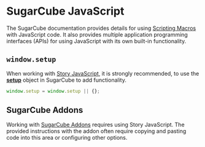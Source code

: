 # SugarCube JavaScript

The SugarCube documentation provides details for using [Scripting Macros](https://www.motoslave.net/sugarcube/2/docs/#macros-scripting) with JavaScript code. It also provides multiple application programming interfaces (APIs) for using JavaScript with its own built-in functionality.

## `window.setup`

When working with [Story JavaScript](../../introduction/twine2_passages_view.md#edit-story-javascript), it is strongly recommended, to use the [**setup**](https://www.motoslave.net/sugarcube/2/docs/#special-variable-setup) object in SugarCube to add functionality.

```javascript
window.setup = window.setup || {};
```

## SugarCube Addons

Working with [SugarCube Addons](https://www.motoslave.net/sugarcube/2/) requires using Story JavaScript. The provided instructions with the addon often require copying and pasting code into this area or configuring other options.
